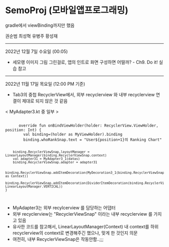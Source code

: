 # SemoProj (모바일앱프로그래밍)
gradle에서 viewBinding까지만 했음

권순범
최성혁
유병주
황성재

-----------------------------------------------------------------------------------------
2022년 12월 7일 수요일 (00:05)
- 세모랭 이미지 그림 그린걸로, 앱의 인트로 화면 구성하면 어떨까?
      - Ch9. Do it! 실습 참고
-----------------------------------------------------------------------------------------
2022년 11월 17일 목요일 (12:00 PM 기준)
- Tab3의 중첩 RecyclerView에서, 외부 recyclerview 와 내부 recyclerview 연결이 제대로 되지 않은 것 같음

< MyAdapter3.kt 중 일부 >

<code>
      override fun onBindViewHolder(holder: RecyclerView.ViewHolder, position: Int) {
        val binding=(holder as MyViewHolder).binding
        binding.whoRankSnap.text = "User${position+1}의 Ranking Chart"

        binding.RecyclerViewSnap.layoutManager = LinearLayoutManager(binding.RecyclerViewSnap.context)
        val adapter31 = MyAdapter3_1(datas)
        binding.RecyclerViewSnap.adapter = adapter31

        binding.RecyclerViewSnap.addItemDecoration(MyDecoration3_1(binding.RecyclerViewSnap.context as Context))
        binding.RecyclerViewSnap.addItemDecoration(DividerItemDecoration(binding.RecyclerViewSnap.context, LinearLayoutManager.VERTICAL))
    }
</code>

- MyAdapter3는 외부 recylcerview 를 담당하는 어댑터
- 외부 recyclerview는 "RecyclerViewSnap" 이라는 내부 recyclerview 를 가지고 있음
- 유사한 코드를 참고해서, LinearLayoutManager(Context) 내 context를 하위 recyclerview의 context로 변경해주긴 했으나, 맞게 한 것인지 의문
- 여전히, 내부 RecyclerViewSnap은 작동안함..;;;
